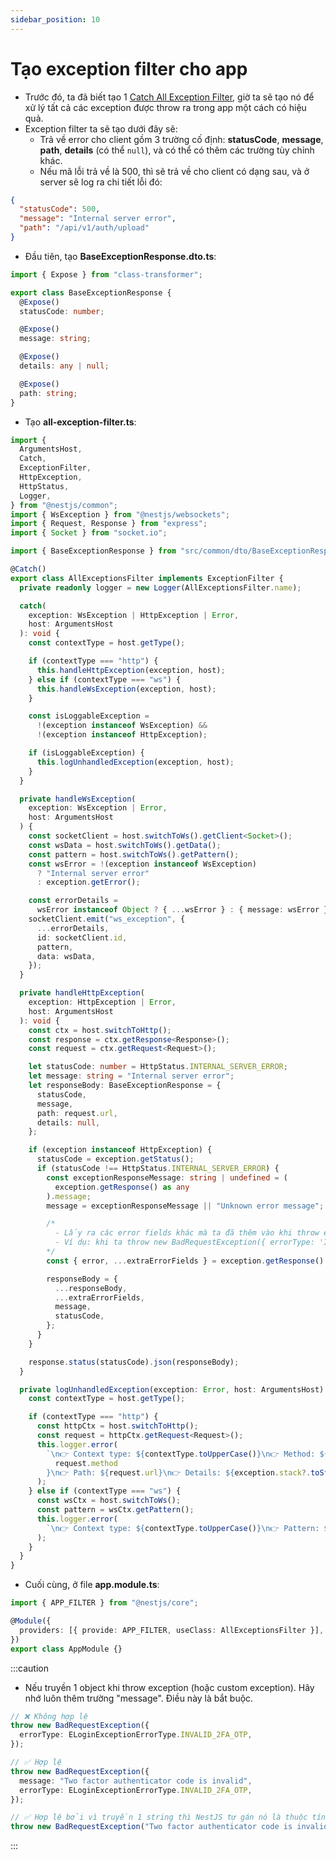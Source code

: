 ```yaml
---
sidebar_position: 10
---
```


# Tạo exception filter cho app

- Trước đó, ta đã biết tạo 1 [Catch All Exception Filter](./nestjs-fundamentals/exception-filters#catch-all-exception), giờ ta sẽ tạo nó để xử lý tất cả các exception được throw ra trong app một cách có hiệu quả.
- Exception filter ta sẽ tạo dưới đây sẽ:
  - Trả về error cho client gồm 3 trường cố định: **statusCode**, **message**, **path**, **details** (có thể `null`), và có thể có thêm các trường tùy chỉnh khác.
  - Nếu mã lỗi trả về là 500, thì sẽ trả về cho client có dạng sau, và ở server sẽ log ra chi tiết lỗi đó:

```json
{
  "statusCode": 500,
  "message": "Internal server error",
  "path": "/api/v1/auth/upload"
}
```

- Đầu tiên, tạo **BaseExceptionResponse.dto.ts**:

```ts title="BaseExceptionResponse.dto.ts"
import { Expose } from "class-transformer";

export class BaseExceptionResponse {
  @Expose()
  statusCode: number;

  @Expose()
  message: string;

  @Expose()
  details: any | null;

  @Expose()
  path: string;
}
```

- Tạo **all-exception-filter.ts**:

```ts title="all-exception-filter.ts"
import {
  ArgumentsHost,
  Catch,
  ExceptionFilter,
  HttpException,
  HttpStatus,
  Logger,
} from "@nestjs/common";
import { WsException } from "@nestjs/websockets";
import { Request, Response } from "express";
import { Socket } from "socket.io";

import { BaseExceptionResponse } from "src/common/dto/BaseExceptionResponse.dto";

@Catch()
export class AllExceptionsFilter implements ExceptionFilter {
  private readonly logger = new Logger(AllExceptionsFilter.name);

  catch(
    exception: WsException | HttpException | Error,
    host: ArgumentsHost
  ): void {
    const contextType = host.getType();

    if (contextType === "http") {
      this.handleHttpException(exception, host);
    } else if (contextType === "ws") {
      this.handleWsException(exception, host);
    }

    const isLoggableException =
      !(exception instanceof WsException) &&
      !(exception instanceof HttpException);

    if (isLoggableException) {
      this.logUnhandledException(exception, host);
    }
  }

  private handleWsException(
    exception: WsException | Error,
    host: ArgumentsHost
  ) {
    const socketClient = host.switchToWs().getClient<Socket>();
    const wsData = host.switchToWs().getData();
    const pattern = host.switchToWs().getPattern();
    const wsError = !(exception instanceof WsException)
      ? "Internal server error"
      : exception.getError();

    const errorDetails =
      wsError instanceof Object ? { ...wsError } : { message: wsError };
    socketClient.emit("ws_exception", {
      ...errorDetails,
      id: socketClient.id,
      pattern,
      data: wsData,
    });
  }

  private handleHttpException(
    exception: HttpException | Error,
    host: ArgumentsHost
  ): void {
    const ctx = host.switchToHttp();
    const response = ctx.getResponse<Response>();
    const request = ctx.getRequest<Request>();

    let statusCode: number = HttpStatus.INTERNAL_SERVER_ERROR;
    let message: string = "Internal server error";
    let responseBody: BaseExceptionResponse = {
      statusCode,
      message,
      path: request.url,
      details: null,
    };

    if (exception instanceof HttpException) {
      statusCode = exception.getStatus();
      if (statusCode !== HttpStatus.INTERNAL_SERVER_ERROR) {
        const exceptionResponseMessage: string | undefined = (
          exception.getResponse() as any
        ).message;
        message = exceptionResponseMessage || "Unknown error message";

        /* 
          - Lấy ra các error fields khác mà ta đã thêm vào khi throw exception
          - Ví dụ: khi ta throw new BadRequestException({ errorType: 'INVALID_CREDENTIALS', message: 'Invalid email' }) thì extraErrorFields = { errorType: 'INVALID_CREDENTIALS', message: 'Invalid email' }
        */
        const { error, ...extraErrorFields } = exception.getResponse() as any;

        responseBody = {
          ...responseBody,
          ...extraErrorFields,
          message,
          statusCode,
        };
      }
    }

    response.status(statusCode).json(responseBody);
  }

  private logUnhandledException(exception: Error, host: ArgumentsHost) {
    const contextType = host.getType();

    if (contextType === "http") {
      const httpCtx = host.switchToHttp();
      const request = httpCtx.getRequest<Request>();
      this.logger.error(
        `\n👉 Context type: ${contextType.toUpperCase()}\n👉 Method: ${
          request.method
        }\n👉 Path: ${request.url}\n👉 Details: ${exception.stack?.toString()}`
      );
    } else if (contextType === "ws") {
      const wsCtx = host.switchToWs();
      const pattern = wsCtx.getPattern();
      this.logger.error(
        `\n👉 Context type: ${contextType.toUpperCase()}\n👉 Pattern: ${pattern}\n👉 Details: ${exception.stack?.toString()}`
      );
    }
  }
}
```

- Cuối cùng, ở file **app.module.ts**:

```ts title="app.module.ts"
import { APP_FILTER } from "@nestjs/core";

@Module({
  providers: [{ provide: APP_FILTER, useClass: AllExceptionsFilter }],
})
export class AppModule {}
```

:::caution

- Nếu truyền 1 object khi throw exception (hoặc custom exception). Hãy nhớ luôn thêm trường "message". Điều này là bắt buộc.

```ts
// ❌ Không hợp lệ
throw new BadRequestException({
  errorType: ELoginExceptionErrorType.INVALID_2FA_OTP,
});

// ✅ Hợp lệ
throw new BadRequestException({
  message: "Two factor authenticator code is invalid",
  errorType: ELoginExceptionErrorType.INVALID_2FA_OTP,
});

// ✅ Hợp lệ bởi vì truyền 1 string thì NestJS tự gán nó là thuộc tính "message"
throw new BadRequestException("Two factor authenticator code is invalid");
```

:::
